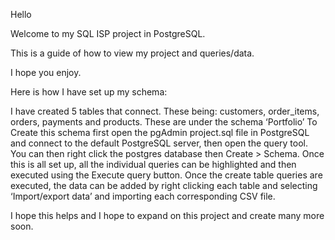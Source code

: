 Hello

Welcome to my SQL ISP project in PostgreSQL.

This is a guide of how to view my project and queries/data.

I hope you enjoy.

Here is how I have set up my schema:

I have created 5 tables that connect. These being: customers, order_items, orders, payments and products. 
These are under the schema ‘Portfolio’
To Create this schema first open the pgAdmin project.sql file in PostgreSQL and connect to the default PostgreSQL server, then open the query tool.
You can then right click the postgres database then Create > Schema.
Once this is all set up, all the individual queries can be highlighted and then executed using the Execute query button.
Once the create table queries are executed, the data can be added by right clicking each table and selecting ‘Import/export data’ and importing each corresponding CSV file.

I hope this helps and I hope to expand on this project and create many more soon.

